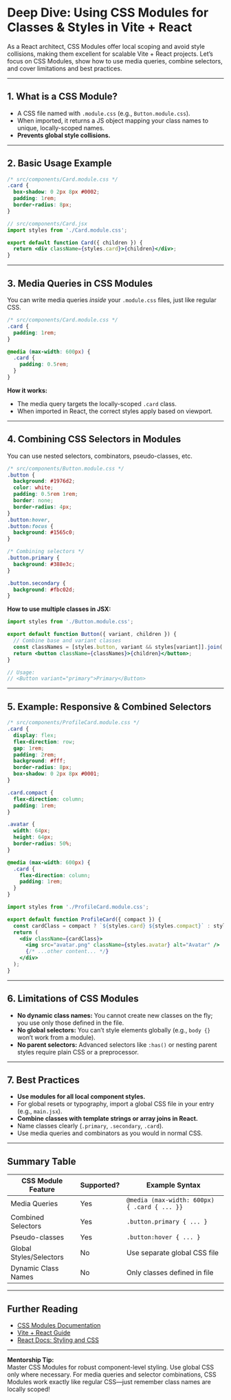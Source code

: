 # Deep Dive: Using CSS Modules for Classes & Styles in Vite + React

As a React architect, CSS Modules offer local scoping and avoid style collisions, making them excellent for scalable Vite + React projects. Let’s focus on CSS Modules, show how to use media queries, combine selectors, and cover limitations and best practices.

---

## 1. **What is a CSS Module?**

- A CSS file named with `.module.css` (e.g., `Button.module.css`).
- When imported, it returns a JS object mapping your class names to unique, locally-scoped names.
- **Prevents global style collisions.**

---

## 2. **Basic Usage Example**

```css
/* src/components/Card.module.css */
.card {
  box-shadow: 0 2px 8px #0002;
  padding: 1rem;
  border-radius: 8px;
}
```

```jsx
// src/components/Card.jsx
import styles from './Card.module.css';

export default function Card({ children }) {
  return <div className={styles.card}>{children}</div>;
}
```

---

## 3. **Media Queries in CSS Modules**

You can write media queries *inside* your `.module.css` files, just like regular CSS.

```css
/* src/components/Card.module.css */
.card {
  padding: 1rem;
}

@media (max-width: 600px) {
  .card {
    padding: 0.5rem;
  }
}
```
**How it works:**  
- The media query targets the locally-scoped `.card` class.
- When imported in React, the correct styles apply based on viewport.

---

## 4. **Combining CSS Selectors in Modules**

You can use nested selectors, combinators, pseudo-classes, etc.

```css
/* src/components/Button.module.css */
.button {
  background: #1976d2;
  color: white;
  padding: 0.5rem 1rem;
  border: none;
  border-radius: 4px;
}
.button:hover,
.button:focus {
  background: #1565c0;
}

/* Combining selectors */
.button.primary {
  background: #388e3c;
}

.button.secondary {
  background: #fbc02d;
}
```

**How to use multiple classes in JSX:**
```jsx
import styles from './Button.module.css';

export default function Button({ variant, children }) {
  // Combine base and variant classes
  const classNames = [styles.button, variant && styles[variant]].join(' ');
  return <button className={classNames}>{children}</button>;
}

// Usage:
// <Button variant="primary">Primary</Button>
```

---

## 5. **Example: Responsive & Combined Selectors**

```css
/* src/components/ProfileCard.module.css */
.card {
  display: flex;
  flex-direction: row;
  gap: 1rem;
  padding: 2rem;
  background: #fff;
  border-radius: 8px;
  box-shadow: 0 2px 8px #0001;
}

.card.compact {
  flex-direction: column;
  padding: 1rem;
}

.avatar {
  width: 64px;
  height: 64px;
  border-radius: 50%;
}

@media (max-width: 600px) {
  .card {
    flex-direction: column;
    padding: 1rem;
  }
}
```
```jsx
import styles from './ProfileCard.module.css';

export default function ProfileCard({ compact }) {
  const cardClass = compact ? `${styles.card} ${styles.compact}` : styles.card;
  return (
    <div className={cardClass}>
      <img src="avatar.png" className={styles.avatar} alt="Avatar" />
      {/* ...other content... */}
    </div>
  );
}
```

---

## 6. **Limitations of CSS Modules**

- **No dynamic class names:** You cannot create new classes on the fly; you use only those defined in the file.
- **No global selectors:** You can’t style elements globally (e.g., `body {}` won’t work from a module).
- **No parent selectors:** Advanced selectors like `:has()` or nesting parent styles require plain CSS or a preprocessor.

---

## 7. **Best Practices**

- **Use modules for all local component styles.**
- For global resets or typography, import a global CSS file in your entry (e.g., `main.jsx`).
- **Combine classes with template strings or array joins in React.**
- Name classes clearly (`.primary`, `.secondary`, `.card`).
- Use media queries and combinators as you would in normal CSS.

---

## **Summary Table**

| CSS Module Feature             | Supported? | Example Syntax                                 |
|-------------------------------|------------|------------------------------------------------|
| Media Queries                 | Yes        | `@media (max-width: 600px) { .card { ... }}`  |
| Combined Selectors            | Yes        | `.button.primary { ... }`                      |
| Pseudo-classes                | Yes        | `.button:hover { ... }`                        |
| Global Styles/Selectors       | No         | Use separate global CSS file                   |
| Dynamic Class Names           | No         | Only classes defined in file                   |

---

## **Further Reading**

- [CSS Modules Documentation](https://github.com/css-modules/css-modules)
- [Vite + React Guide](https://vitejs.dev/guide/)
- [React Docs: Styling and CSS](https://react.dev/learn/styles-and-css)

---

**Mentorship Tip:**  
Master CSS Modules for robust component-level styling. Use global CSS only where necessary. For media queries and selector combinations, CSS Modules work exactly like regular CSS—just remember class names are locally scoped!